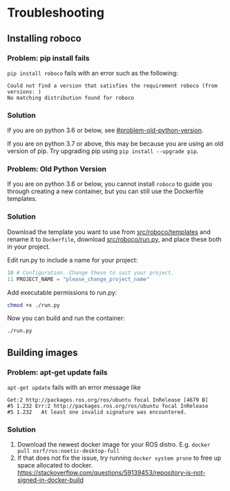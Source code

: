 
# Troubleshooting

## Installing roboco

### Problem: pip install fails
`pip install roboco` fails with an error such as the following:
```
Could not find a version that satisfies the requirement roboco (from versions: )
No matching distribution found for roboco
```

### Solution

If you are on python 3.6 or below, see [#problem-old-python-version](#problem-old-python-version).

If you are on python 3.7 or above, this may be because you are using an old version of pip. Try upgrading pip using `pip install --upgrade pip`.

### Problem: Old Python Version
If you are on python 3.6 or below, you cannot install `roboco` to guide you through creating a new container, but you can still use the Dockerfile templates. 

### Solution
Download the template you want to use from [src/roboco/templates](../src/roboco/templates/) and rename it to `Dockerfile`, download [src/roboco/run.py](../src/roboco/run.py), and place these both in your project.

Edit run.py to include a name for your project:

```python
10 # Configuration. Change these to suit your project.
11 PROJECT_NAME = "please_change_project_name"
```

Add executable permissions to run.py:

```bash
chmod +x ./run.py
```

Now you can build and run the container:

```bash
./run.py
```

## Building images

### Problem: apt-get update fails
`apt-get update` fails with an error message like 
```
Get:2 http://packages.ros.org/ros/ubuntu focal InRelease [4679 B]
#5 1.232 Err:2 http://packages.ros.org/ros/ubuntu focal InRelease
#5 1.232   At least one invalid signature was encountered.
```
### Solution
1. Download the newest docker image for your ROS distro. E.g. `docker pull osrf/ros:noetic-desktop-full`
2. If that does not fix the issue, try running `docker system prune` to free up space allocated to docker. https://stackoverflow.com/questions/59139453/repository-is-not-signed-in-docker-build